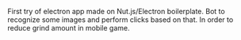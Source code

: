 First try of electron app made on Nut.js/Electron boilerplate.
Bot to recognize some images and perform clicks based on that. In order to reduce grind amount in mobile game.